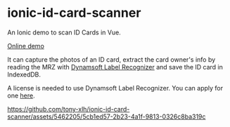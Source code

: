 # ionic-id-card-scanner

An Ionic demo to scan ID Cards in Vue.

[Online demo](https://meek-capybara-b5f339.netlify.app/)

It can capture the photos of an ID card, extract the card owner's info by reading the MRZ with [Dynamsoft Label Recognizer](https://www.dynamsoft.com/label-recognition/overview/) and save the ID card in IndexedDB.

A license is needed to use Dynamsoft Label Recognizer. You can apply for one [here](https://www.dynamsoft.com/customer/license/trialLicense/?product=dcv&package=cross-platform).



https://github.com/tony-xlh/ionic-id-card-scanner/assets/5462205/5cb1ed57-2b23-4a1f-9813-0326c8ba319c


